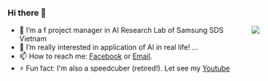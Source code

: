 ### Hi there 👋

<a href="#">
<img align="right" src="https://github-readme-stats.vercel.app/api?username=ndcuong91&show_icons=true&theme=default">
</a>

- 🔭 I’m a f project manager in AI Research Lab of Samsung SDS Vietnam
- 🌱 I’m really interested in application of AI in real life! ...
- 📫 How to reach me: [Facebook](https://www.facebook.com/titikid) or [Email](mailto:titikid@gmail.com).
- ⚡ Fun fact: I'm also a speedcuber (retired!). Let see my [Youtube](https://www.youtube.com/user/thixanghialoyb)
